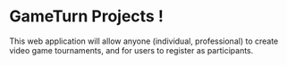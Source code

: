 # GameTurn Projects !

This web application will allow anyone (individual, professional) to create video game tournaments, and for users to register as participants.
